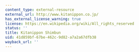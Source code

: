 ```yaml
---
content_type: external-resource
external_url: http://www.kitanippon.co.jp/
has_external_license_warning: true
license: https://en.wikipedia.org/wiki/All_rights_reserved
status: ''
title: Kitanippon Shimbun
uid: 41d859bf-67be-462c-9d82-a7a2a67dfb38
wayback_url: ''
---
```

